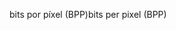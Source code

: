 <span data-ttu-id="1ee61-101">bits por píxel (BPP)</span><span class="sxs-lookup"><span data-stu-id="1ee61-101">bits per pixel (BPP)</span></span>